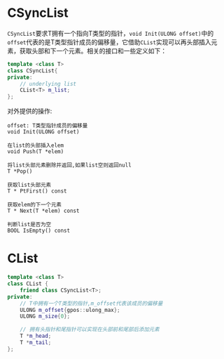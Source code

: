 # CSyncList

`CSyncList`要求T拥有一个指向T类型的指针，`void Init(ULONG offset)`中的`offset`代表的是T类型指针成员的偏移量，它借助`CList`实现可以再头部插入元素，获取头部和下一个元素。相关的接口和一些定义如下：

```C++
template <class T>
class CSyncList{
private:
	// underlying list
	CList<T> m_list;
};
```

对外提供的操作:

```
offset: T类型指针成员的偏移量
void Init(ULONG offset)

在list的头部插入elem
void Push(T *elem)

将list头部元素删除并返回,如果list空则返回null
T *Pop()

获取list头部元素
T * PtFirst() const

获取elem的下一个元素
T * Next(T *elem) const

判断list是否为空
BOOL IsEmpty() const
```

# CList



```C++
template <class T>
class CList {
	friend class CSyncList<T>;
private:
	// T中拥有一个T类型的指针,m_offset代表该成员的偏移量
	ULONG m_offset{gpos::ulong_max};
	ULONG m_size{0};
	
    // 拥有头指针和尾指针可以实现在头部前和尾部后添加元素
	T *m_head;
	T *m_tail;
};
```

